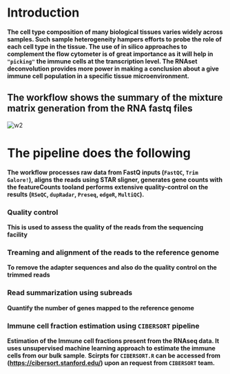 # Introduction
**The cell type composition of many biological tissues varies widely across samples. Such sample heterogeneity hampers efforts to probe the role of each cell type in the tissue. The use of in silico approaches to complement the flow cytometer is of great importance as it will help in `"picking"` the immune cells at the transcription level. The RNAset deconvolution provides more power in making a conclusion about a give immune cell population in a specific tissue microenvironment.**
## The workflow shows the summary of the mixture matrix generation from the RNA fastq files
![w2](https://user-images.githubusercontent.com/26459707/66849989-35d86980-ef78-11e9-9971-fac9fdd9e1a9.png)
# The pipeline does the following
**The workflow processes raw data from FastQ inputs (`FastQC`, `Trim Galore!`), aligns the reads using STAR sligner, generates gene counts with the featureCounts tooland performs extensive quality-control on the results (`RSeQC`, `dupRadar`, `Preseq`, `edgeR`, `MultiQC`).**
### Quality control
**This is used to assess the quality of the reads from the sequencing facility**
### Treaming and alignment of the reads to the reference genome
**To remove the adapter sequences and also do the quality control on the trimmed reads**
### Read summarization using subreads
**Quantify the number of genes mapped to the reference genome**
### Immune cell fraction estimation using `CIBERSORT` pipeline
**Estimation of the Immune cell fractions present from the RNAseq data. It uses unsupervised machine learning approach to estimate the immune cells from our bulk sample**. **Scirpts for `CIBERSORT.R` can be accessed from (https://cibersort.stanford.edu/) upon an request from `CIBERSORT` team.**

